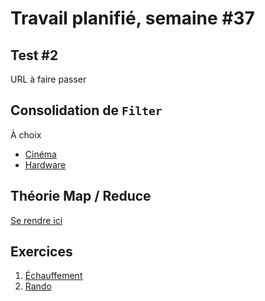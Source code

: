 # Travail planifié, semaine #37

## Test #2
URL à faire passer

## Consolidation de `Filter`
À choix
- [Cinéma](../exos/filter1/README.md#2-cinéma)
- [Hardware](../exos/filter1/README.md#4-hardware)

## Théorie Map / Reduce
[Se rendre ici](../supports/source/03-MapReduce.md)

## Exercices
1. [Échauffement](../exos/market-is-back)
2. [Rando](../exos/rando/)